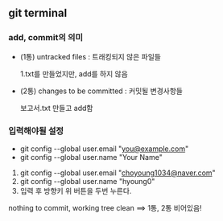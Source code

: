 ## git terminal
### add, commit의 의미
- (1통) untracked files : 트래킹되지 않은 파일들
    
    1.txt를 만들었지만, add를 하지 않음
- (2통) changes to be committed : 커밋될 변경사항들

    보고서.txt 만들고 add함
### 입력해야될 설정
- git config --global user.email "you@example.com"
- git config --global user.name "Your Name"

1. git config --global user.email "choyoung1034@naver.com"
2. git config --global user.name "hyoung0"
3. 입력 후 방향키 위 버튼을 두번 누른다.

nothing to commit, working tree clean ==> 1통, 2통 비어있음!